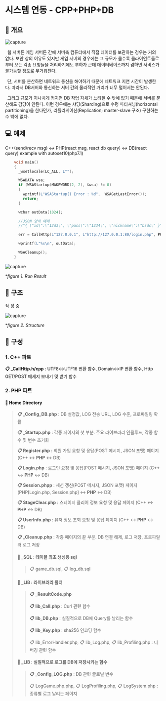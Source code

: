 # 시스템 연동 - CPP+PHP+DB
## 📢 개요

 ![capture](https://github.com/kbm0996/-SystemLink-CPPxPHPxDB/blob/master/jpg/figure0.png)

 웹 서버든 게임 서버든 간에 서버측 컴퓨터에서 직접 데이터를 보관하는 경우는 거의 없다. 보안 상의 이유도 있지만 게임 서버의 경우에는 그 규모가 클수록 클라이언트들로부터 오는 각종 요청들을 처리하기에도 부하가 큰데 데이터베이스까지 겸하면 서비스가 불가능할 정도로 무거워진다.
 
 단, 서버를 분산하면 네트워크 통신을 해야하기 때문에 네트워크 지연 시간이 발생한다. 따라서 DB서버와 통신하는 서버 간의 물리적인 거리가 너무 멀어서는 안된다.

 그리고 규모가 지나치게 커지면 DB 작업 자체가 느려질 수 밖에 없기 때문에 서버를 분산해도 감당이 안된다. 이런 경우에는 샤딩(Sharding)으로 수평 파티셔닝(horizontal partitioning)을 한다던가, 리플리케이션(Replication; master-slave 구조) 구현하는 수 밖에 없다.  
 
## 💻 예제
 C++(send/recv msg) ↔ PHP(react msg, react db query) ↔ DB(react query) example with autoset10(php7.1)


```cpp
    void main()
    {
      _wsetlocale(LC_ALL, L"");

      WSADATA wsa;
      if (WSAStartup(MAKEWORD(2, 2), &wsa) != 0)
      {
        wprintf(L"WSAStartup() Error : %d",  WSAGetLastError());
        return;
      }

      wchar outData[1024];

      //JSON 양식 예제
      //"{ \"id\":\"12d3\", \"pass\":\"1234\", \"nickname\":\"bsds\" }"

      err = CallHttp(L"127.0.0.1", L"http://127.0.0.1:80/login.php", POST, "{\"id\": \"gmf\",\"password\" : \"사용패스워2d드\"}", outData, sizeof(outData));

      wprintf(L"%s\n", outData);

      WSACleanup();
    }
```


  ![capture](https://github.com/kbm0996/-SystemLink-CPPxPHPxDB/blob/master/jpg/figure1.png)
  
  **figure 1. Run Result*


## 📐 구조

작 성 중

  ![capture](https://github.com/kbm0996/-SystemLink-CPPxPHPxDB/blob/master/jpg/figure2.PNG)
  
  **figure 2. Structure*
  
## 📑 구성

### 1. C++ 파트

**📋 _CallHttp.h/cpp** : UTF8↔UTF16 변환 함수, Domain↔IP 변환 함수, Http GET/POST 메세지 보내기 및 받기 함수

### 2. PHP 파트

#### 📂 Home Directory

> **📋 _Config_DB.php** : DB 설정값, LOG 전송 URL, LOG 수준, 프로파일링 확률 
>
> **📋 _Startup.php** : 각종 페이지의 첫 부분. 주요 라이브러리 인클루드, 각종 함수 및 변수 초기화
>
> **📋 Register.php** : 회원 가입 요청 및 응답(POST 메시지, JSON 포맷) 페이지 (C++ ↔ **PHP** ↔ DB) 
>
> **📋 Login.php** : 로그인 요청 및 응답(POST 메시지, JSON 포맷) 페이지 (C++ ↔ **PHP** ↔ DB) 
>
> **📋 Session.phpp** : 세션 갱신(POST 메시지, JSON 포맷) 페이지 (PHP\[Login.php, Session.php\] ↔ **PHP** ↔ DB)
>
> **📋 StageClear.php** : 스테이지 클리어 정보 요청 및 응답 페이지 (C++ ↔ **PHP** ↔ DB) 
>
> **📋 UserInfo.php** : 유저 정보 조회 요청 및 응답 페이지 (C++ ↔ **PHP** ↔ DB) 
>
> **📋 _Cleanup.php** : 각종 페이지의 끝 부분. DB 연결 해제, 로그 저장, 프로파일러 로그 저장
>
>#### 📂 _SQL : 테이블 최초 생성용 sql
>>
>> 📋 game_db.sql, 📋 log_db.sql
>>
>#### 📂 _LIB : 라이브러리 폴더
>>
>> **📋 _ResultCode.php**
>>
>> **📋 lib_Call.php** : Curl 관련 함수
>>
>> **📋 lib_DB.php** : 실질적으로 DB에 Query를 날리는 함수
>>
>> **📋 lib_Key.php** : sha256 인코딩 함수
>>
>> 📋 lib_ErrorHandler.php, 📋 lib_Log.php, 📋 lib_Profiling.php : 디버깅 관련 함수
>>
>#### 📂 _LIB : 실질적으로 로그를 DB에 저장시키는 함수
>>
>> **📋 _Config_LOG.php** : DB 관련 글로벌 변수
>>
>> 📋 LogGame.php.php, 📋 LogProfiling.php, 📋 LogSystem.php : 종류별 로그 날리는 페이지
